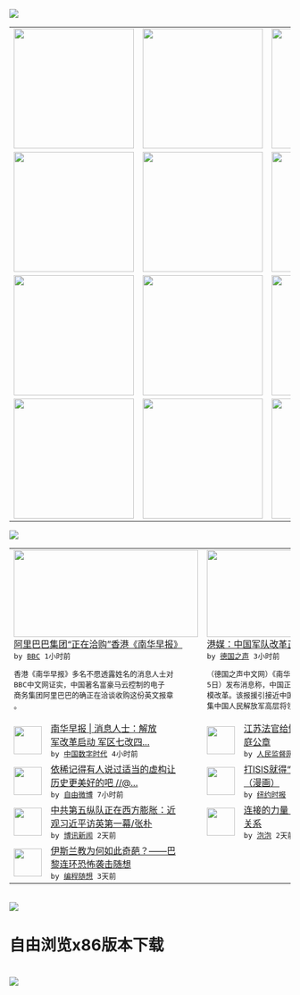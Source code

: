 

<a href="https://github.com/greatfire/z/raw/master/FreeBrowser.apk"><img src="https://raw.githubusercontent.com/greatfire/wiki/master/x/header.png" /></a><table><tr><td width="262" align="center" valign="center"><a href="https://github.com/greatfire/wiki/wiki/nyt" title="纽约时报中文网 国际纵览"><img src="https://raw.githubusercontent.com/greatfire/wiki/master/x/nyt_flag.png" width="215"/></a></td><td width="262" align="center" valign="center"><a href="https://github.com/greatfire/wiki/wiki/dw" title=""><img src="https://raw.githubusercontent.com/greatfire/wiki/master/x/dw_flag.png" width="215"/></a></td><td width="262" align="center" valign="center"><a href="https://github.com/greatfire/wiki/wiki/rmjd" title=""><img src="https://raw.githubusercontent.com/greatfire/wiki/master/x/rmjd_flag.png" width="215"/></a></td></tr><tr><td width="262" align="center" valign="center"><a href="https://github.com/paopaonetizen/website" title="泡泡 - 未经审查的互联网信息"><img src="https://raw.githubusercontent.com/greatfire/wiki/master/x/pp_flag.png" width="215"/></a></td><td width="262" align="center" valign="center"><a href="https://github.com/getlantern/mirror" title="以及自由微博和GreatFire.org官方中文论坛"><img src="https://raw.githubusercontent.com/greatfire/wiki/master/x/lantern_flag.png" width="215"/></a></td><td width="262" align="center" valign="center"><a href="https://github.com/cdtmirrors/m/" title=""><img src="https://raw.githubusercontent.com/greatfire/wiki/master/x/cdt_flag.png" width="215"/></a></td></tr><tr><td width="262" align="center" valign="center"><a href="https://github.com/program-think/blog" title="编程随想的博客"><img src="https://raw.githubusercontent.com/greatfire/wiki/master/x/pt_flag.png" width="215"/></a></td><td width="262" align="center" valign="center"><a href="https://github.com/greatfire/wiki/wiki/bbc" title=""><img src="https://raw.githubusercontent.com/greatfire/wiki/master/x/bbc_flag.png" width="215"/></a></td><td width="262" align="center" valign="center"><a href="https://github.com/freeweibo/s" title="自由微博 - 匿名和不受屏蔽的新浪微博搜索"><img src="https://raw.githubusercontent.com/greatfire/wiki/master/x/fw_flag.png" width="215"/></a></td></tr><tr><td width="262" align="center" valign="center"><a href="https://github.com/greatfire/wiki/wiki/google" title=""><img src="https://raw.githubusercontent.com/greatfire/wiki/master/x/google_flag.png" width="215"/></a></td><td width="262" align="center" valign="center"><a href="https://github.com/bxnews/boxun" title=""><img src="https://raw.githubusercontent.com/greatfire/wiki/master/x/bx_flag.png" width="215"/></a></td><td width="262" align="center" valign="center"><a href="https://github.com/greatfire/wiki/wiki/open-source" title="欢迎访问GreatFire.org开发者项目网站"><img src="https://raw.githubusercontent.com/greatfire/wiki/master/x/open-source_flag.png" width="215"/></a></td></tr></table><img src="https://raw.githubusercontent.com/greatfire/wiki/master/x/newsfeed text.png" /><table cols="4"><tr><td colspan="2" width="380"><a href="http://www.bbc.com/zhongwen/simp/china/2015/11/151125_alibaba_schina_morning_post"><img src="http://a.files.bbci.co.uk/worldservice/live/assets/images/2015/11/25/151125122455_schina_morning_post_144x81_reuters_nocredit.jpg" width="330" height="156"/></a></br><a href="http://www.bbc.com/zhongwen/simp/china/2015/11/151125_alibaba_schina_morning_post">阿里巴巴集团“正在洽购”香港《南华早报》</a></br><kbd> by <a href="http://www.bbc.co.uk/zhongwen/simp">BBC</a> 1小时前 </kbd></br><pre>香港《南华早报》多名不愿透露姓名的消息人士对<br/>BBC中文网证实，中国著名富豪马云控制的电子<br/>商务集团阿里巴巴的确正在洽谈收购这份英文报章<br/>。</pre></td><td colspan="2" width="380"><a href="http://dw.com/p/1HCDi?maca=chi-GK-text-greatfire-all-chinese-15625-xml-mrss"><img src="http://www.dw.com/image/0,,18691192_302,00.jpg" width="330" height="156"/></a></br><a href="http://dw.com/p/1HCDi?maca=chi-GK-text-greatfire-all-chinese-15625-xml-mrss">港媒：中国军队改革正式启动</a></br><kbd> by <a href="http://dw.de">德国之声</a> 3小时前 </kbd></br><pre>（德国之声中文网）《南华早报》周三（11月2<br/>5日）发布消息称，中国正式开始对军队进行大规<br/>模改革。该报援引接近中国军方人士称，习近平召<br/>集中国人民解放军高层将领于1...</pre></td></tr><tr><td><img src="http://chinadigitaltimes.net/chinese/files/2015/11/4bee9705-ccdc-4863-acce-f5df324e5882.png.jpeg" width="50" height="50"/></td><td width="280"><a href="http://feedproxy.google.com/~r/chinadigitaltimes/main-page/~3/C8JYGRruLKw/">南华早报 | 消息人士：解放<br/>军改革启动 军区七改四...</a></br><kbd> by <a href="http://chinadigitaltimes.net/chinese/">中国数字时代</a> 4小时前 </kbd></td><td><img src="http://www.rmjdw.com/uploads/allimg/151125/0Z5311R9-0.jpg" width="50" height="50"/></td><td width="280"><a href="http://www.rmjdw.com//shehuijilu/20151125/15240.html">江苏法官给情人写保证书!盖法<br/>庭公章 </a></br><kbd> by <a href="http://www.rmjdw.com/">人民监督网</a> 5小时前 </kbd></td></tr><tr><td><img src="http://ww1.sinaimg.cn/large/005XsazYjw1eyczm2bwi8j30pv0zkgph.jpg" width="50" height="50"/></td><td width="280"><a href="https://freeweibo.com/weibo/3913079228652010">依稀记得有人说过适当的虚构让<br/>历史更美好的吧 //@...</a></br><kbd> by <a href="https://freeweibo.com/">自由微博</a> 7小时前 </kbd></td><td><img src="http://static01.nyt.com/images/2015/11/25/opinion/25chappatte/25chappatte-articleLarge.jpg" width="50" height="50"/></td><td width="280"><a href="https://d3qlz4p8smvoli.cloudfront.net/opinion/20151125/c25iht-edchappatte/">打ISIS就得“认敌为友”？<br/>（漫画）</a></br><kbd> by <a href="http://m.cn.nytimes.com/">纽约时报</a> 10小时前 </kbd></td></tr><tr><td><img src="http://www.boxun.com/news/images/2015/11/201511242155pubvp1.jpg" width="50" height="50"/></td><td width="280"><a href="http://www.boxun.com/news/gb/pubvp/2015/11/201511242155.shtml">中共第五纵队正在西方膨胀：近<br/>观习近平访英第一幕/张朴</a></br><kbd> by <a href="http://www.boxun.com">博讯新闻</a> 2天前 </kbd></td><td><img src="https://raw.githubusercontent.com/greatfire/wiki/master/x/pp_logo.png" width="50" height="50"/></td><td width="280"><a href="https://pao-pao.net/article/636">连接的力量（五）群结构和群际<br/>关系</a></br><kbd> by <a href="https://pao-pao.net">泡泡</a> 2天前 </kbd></td></tr><tr><td><img src="http://lh3.googleusercontent.com/234j-5ESLa0EnVKddRD8H3aXa-jkrBGFCvG2zmTU-jVDu2XQkrMmtwqyAVUoBigPY2SHbp9dGViZSwoA_FbUyMBiI26Ex012BuTVzCvacomAjwmD2omXXzlcSytN5MxM1vdPlrzvuQ" width="50" height="50"/></td><td width="280"><a href="http://feedproxy.google.com/~r/programthink/~3/LIGoNg2WTXA/Why-Islam-Is-Different-from-Other-Religions.html">伊斯兰教为何如此奇葩？——巴<br/>黎连环恐怖袭击随想</a></br><kbd> by <a href="http://program-think.blogspot.com">编程随想</a> 3天前 </kbd></td></table></br><a href="https://github.com/greatfire/z/raw/master/FreeBrowser.apk"><img src="https://raw.githubusercontent.com/greatfire/wiki/master/x/download app.png" /></a><h1>自由浏览x86版本下载<h1><a href="https://github.com/greatfire/z/raw/master/FreeBrowser-x86.apk"><img src="https://raw.githubusercontent.com/greatfire/images/master/fb86.qr.png" /></a>